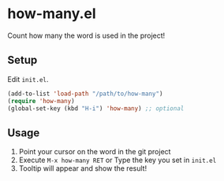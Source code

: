 # how-many.el

Count how many the word is used in the project!

## Setup

Edit `init.el`.

```el
(add-to-list 'load-path "/path/to/how-many")
(require 'how-many)
(global-set-key (kbd "H-i") 'how-many) ;; optional
```

## Usage

1. Point your cursor on the word in the git project
2. Execute `M-x how-many RET` or Type the key you set in `init.el`
3. Tooltip will appear and show the result!

